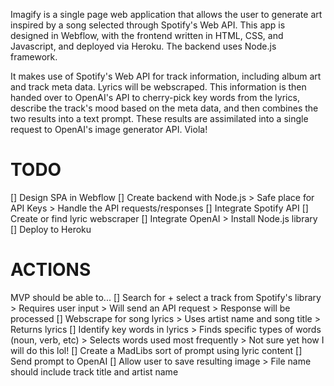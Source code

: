 Imagify is a single page web application that allows the user to generate art inspired by a song selected through Spotify's Web API. This app is designed in Webflow, with the frontend written in HTML, CSS, and Javascript, and deployed via Heroku. The backend uses Node.js framework.

It makes use of Spotify's Web API for track information, including album art and track meta data. Lyrics will be webscraped. This information is then handed over to OpenAI's API to cherry-pick key words from the lyrics, describe the track's mood based on the meta data, and then combines the two results into a text prompt. These results are assimilated into a single request to OpenAI's image generator API. Viola!

# TODO
[] Design SPA in Webflow
[] Create backend with Node.js
    > Safe place for API Keys
    > Handle the API requests/responses
[] Integrate Spotify API
[] Create or find lyric webscraper
[] Integrate OpenAI
    > Install Node.js library
[] Deploy to Heroku

# ACTIONS
MVP should be able to...
[] Search for + select a track from Spotify's library
    > Requires user input
    > Will send an API request
    > Response will be processed
[] Webscrape for song lyrics
    > Uses artist name and song title
    > Returns lyrics
[] Identify key words in lyrics
    > Finds specific types of words (noun, verb, etc)
    > Selects words used most frequently
    > Not sure yet how I will do this lol!
[] Create a MadLibs sort of prompt using lyric content
[] Send prompt to OpenAI
[] Allow user to save resulting image
    > File name should include track title and artist name
